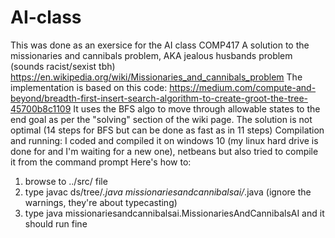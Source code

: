 # AI-class
This was done as an exersice for the AI class COMP417
A solution to the missionaries and cannibals problem, AKA jealous husbands problem (sounds racist/sexist tbh)
https://en.wikipedia.org/wiki/Missionaries_and_cannibals_problem
The implementation is based on this code:
https://medium.com/compute-and-beyond/breadth-first-insert-search-algorithm-to-create-groot-the-tree-45700b8c1109
It uses the BFS algo to move through allowable states to the end goal as per the "solving" section of the wiki page.
The solution is not optimal (14 steps for BFS but can be done as fast as in 11 steps)
Compilation and running:
I coded and compiled it on windows 10 (my linux hard drive is done for and I'm waiting for a new one), netbeans
but also tried to compile it from the command prompt
Here's how to:
1. browse to ../src/ file
2. type javac ds/tree/*.java missionariesandcannibalsai/*.java (ignore the warnings, they're about typecasting)
3. type java missionariesandcannibalsai.MissionariesAndCannibalsAI and it should run fine
